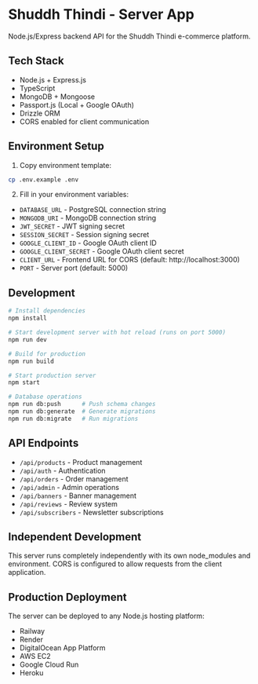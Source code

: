 # Shuddh Thindi - Server App

Node.js/Express backend API for the Shuddh Thindi e-commerce platform.

## Tech Stack
- Node.js + Express.js
- TypeScript
- MongoDB + Mongoose
- Passport.js (Local + Google OAuth)
- Drizzle ORM
- CORS enabled for client communication

## Environment Setup

1. Copy environment template:
```bash
cp .env.example .env
```

2. Fill in your environment variables:
- `DATABASE_URL` - PostgreSQL connection string
- `MONGODB_URI` - MongoDB connection string
- `JWT_SECRET` - JWT signing secret
- `SESSION_SECRET` - Session signing secret
- `GOOGLE_CLIENT_ID` - Google OAuth client ID
- `GOOGLE_CLIENT_SECRET` - Google OAuth client secret
- `CLIENT_URL` - Frontend URL for CORS (default: http://localhost:3000)
- `PORT` - Server port (default: 5000)

## Development

```bash
# Install dependencies
npm install

# Start development server with hot reload (runs on port 5000)
npm run dev

# Build for production
npm run build

# Start production server
npm start

# Database operations
npm run db:push      # Push schema changes
npm run db:generate  # Generate migrations
npm run db:migrate   # Run migrations
```

## API Endpoints
- `/api/products` - Product management
- `/api/auth` - Authentication
- `/api/orders` - Order management
- `/api/admin` - Admin operations
- `/api/banners` - Banner management
- `/api/reviews` - Review system
- `/api/subscribers` - Newsletter subscriptions

## Independent Development
This server runs completely independently with its own node_modules and environment.
CORS is configured to allow requests from the client application.

## Production Deployment
The server can be deployed to any Node.js hosting platform:
- Railway
- Render
- DigitalOcean App Platform
- AWS EC2
- Google Cloud Run
- Heroku